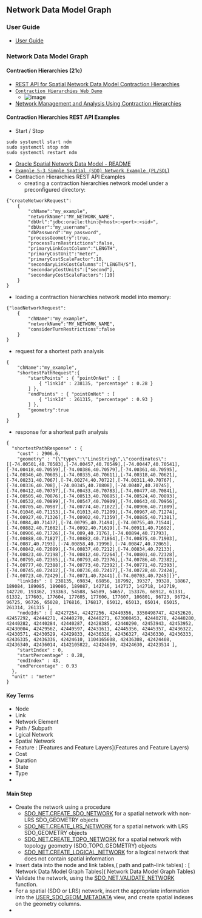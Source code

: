 ## Network Data Model Graph
### User Guide
* [User Guide](https://docs.oracle.com/en/database/oracle/oracle-database/19/topol/network-data-model-graph-overview.html#GUID-E088F1BF-6F15-495F-9732-C8A62649607B)

### Network Data Model Graph
#### Contraction Hierarchies (21c)
* [REST API for Spatial Network Data Model Contraction Hierarchies](https://docs.oracle.com/en/database/oracle/oracle-database/21/ndmcr/QuickStart.html)
* [``Contraction Hierarchies Web Demo``](https://132.226.169.232:4040/chrest/)
  * ![image](https://user-images.githubusercontent.com/7068088/157004103-8ec74b92-cc12-4385-98a8-56ac782ec044.png)
* [Network Management and Analysis Using Contraction Hierarchies](https://docs.oracle.com/en/database/oracle/oracle-database/21/topol/network-data-model-graph-overview.html#GUID-A95D054C-68FE-4132-8D1A-114A35314D04)

#### Contraction Hierarchies REST API Examples
* Start / Stop

```
sudo systemctl start ndm
sudo systemctl stop ndm
sudo systemctl restart ndm
```
* [Oracle Spatial Network Data Model - README](https://cloud.oracle.com/marketplace/application/115683709/usageInformation?region=ap-chuncheon-1)
* [``Example 5-3 Simple Spatial (SDO) Network Example (PL/SQL``)](https://docs.oracle.com/en/database/oracle/oracle-database/21/topol/network-data-model-graph-overview.html#GUID-BE3DED28-F97F-4AB5-9F2D-60C9CEE66E91)
* Contraction Hierarchies REST API Examples
  *  creating a contraction hierarchies network model under a preconfigured directory:

```
{"createNetworkRequest":
    {
        "chName":"my_example",
        "networkName":"MY_NETWORK_NAME",
        "dbUrl":"jdbc:oracle:thin:@<host>:<port>:<sid>",
        "dbUser":"my_username",
        "dbPassword":"my_password",
        "processGeometry":true,
        "processTurnRestrictions":false,
        "primaryLinkCostColumn":"LENGTH",
        "primaryCostUnit":"meter",
        "primaryCostScaleFactor":10,
        "secondaryLinkCostColumns":["LENGTH/S"],
        "secondaryCostUnits":["second"],
        "secondaryCostScaleFactors":[10]
    }
}
```

* loading a contraction hierarchies network model into memory:

```
{"loadNetworkRequest":
    {
        "chName":"my_example",
        "networkName":"MY_NETWORK_NAME",
        "considerTurnRestrictions":false
    }
}
```
* request for a shortest path analysis

```
{
    "chName":"my_example",
    "shortestPathRequest":{
        "startPoints" : { "pointOnNet" : [ 
            { "linkId" : 238135, "percentage" : 0.28 } 
        ] }, 
        "endPoints" : { "pointOnNet" : [ 
            { "linkId" : 261315, "percentage" : 0.93 }
        ] },         
        "geometry":true
    }
}
```

* response for a shortest path analysis
```
{
  "shortestPathResponse" : {
    "cost" : 2906.6,
    "geometry" : "{\"type\":\"LineString\",\"coordinates\":[[-74.00501,40.70583],[-74.00457,40.70549],[-74.00447,40.70541],[-74.00418,40.70559],[-74.00386,40.70579],[-74.00361,40.70595],[-74.00346,40.70605],[-74.00335,40.70611],[-74.00318,40.70621],[-74.00231,40.7067],[-74.00274,40.70722],[-74.00311,40.70767],[-74.00336,40.708],[-74.00345,40.70808],[-74.00407,40.70745],[-74.00412,40.70757],[-74.00433,40.70783],[-74.00477,40.70841],[-74.00505,40.70876],[-74.00513,40.70885],[-74.00524,40.70893],[-74.00532,40.70899],[-74.00547,40.70909],[-74.00643,40.70956],[-74.00705,40.70987],[-74.00774,40.71022],[-74.00906,40.71089],[-74.01046,40.71153],[-74.01013,40.71209],[-74.00967,40.71274],[-74.00927,40.71326],[-74.00902,40.71359],[-74.00885,40.71381],[-74.0084,40.71437],[-74.00795,40.71494],[-74.00755,40.71544],[-74.00882,40.71602],[-74.0092,40.71619],[-74.00911,40.71692],[-74.00906,40.71726],[-74.009,40.7176],[-74.00894,40.71793],[-74.00888,40.71827],[-74.00882,40.71864],[-74.00875,40.71903],[-74.0087,40.7193],[-74.00858,40.71996],[-74.00847,40.72065],[-74.00842,40.72089],[-74.00837,40.7212],[-74.00834,40.72133],[-74.00823,40.72198],[-74.00812,40.72264],[-74.00801,40.72328],[-74.00795,40.72365],[-74.00793,40.72376],[-74.00786,40.72382],[-74.00777,40.72388],[-74.00773,40.72392],[-74.00771,40.72393],[-74.00745,40.72412],[-74.00736,40.72417],[-74.00728,40.72424],[-74.00723,40.72429],[-74.0071,40.72441],[-74.00703,40.7245]]}",
    "linkIds" : [ 238135, 69834, 69856, 187992, 39327, 39328, 18867, 189084, 189085, 189086, 189087, 142716, 142717, 142718, 142719, 142720, 193362, 193363, 54588, 54589, 54657, 153376, 68912, 61331, 61332, 177603, 177604, 177605, 177606, 177607, 106801, 96723, 96724, 96725, 96726, 65028, 176816, 176817, 65012, 65013, 65014, 65015, 261314, 261315 ],
    "nodeIds" : [ 42427254, 42427256, 42440356, 3350498747, 42452620, 42457292, 42444271, 42440270, 42440271, 673008453, 42440278, 42440280, 42440282, 42440284, 42440287, 42428385, 42440290, 42453943, 42453952, 42430004, 42429562, 42449597, 42431611, 42445356, 42445357, 42436322, 42430571, 42430529, 42429833, 42436326, 42436327, 42436330, 42436333, 42436335, 42436336, 42424610, 1104165608, 42436308, 42424408, 42436340, 42436014, 4142105822, 42424619, 42424630, 42423514 ],
    "startIndex" : 0,
    "startPercentage" : 0.28,
    "endIndex" : 43,
    "endPercentage" : 0.93
  },
  "unit" : "meter"
}
```

#### Key Terms
* Node
* Link
* Network Element
* Path / Subpath
* Lgical Network
* Spatial  Network
* Feature : [Features and Feature Layers](Features and Feature Layers)
* Cost 
* Duration 
* State 
* Type 
* 
#### Main Step
  * Create the network using a procedure
    * [SDO_NET.CREATE_SDO_NETWORK](https://docs.oracle.com/en/database/oracle/oracle-database/19/topol/SDO_NET-reference.html#GUID-AA9BB0EB-AF18-4765-A6BF-E6FD2E247AE0) for a spatial network with non-LRS SDO_GEOMETRY objects
    * [SDO_NET.CREATE_LRS_NETWORK](https://docs.oracle.com/en/database/oracle/oracle-database/19/topol/SDO_NET-reference.html#GUID-E27DEE9F-7704-4860-8FD2-6E0BE1D1A883) for a spatial network with LRS SDO_GEOMETRY objects
    * [SDO_NET.CREATE_TOPO_NETWORK](https://docs.oracle.com/en/database/oracle/oracle-database/19/topol/SDO_NET-reference.html#GUID-DC364605-B313-46D7-BDA4-56EF00F3D2D9) for a spatial network with topology geometry (SDO_TOPO_GEOMETRY) objects
    * [SDO_NET.CREATE_LOGICAL_NETWORK](https://docs.oracle.com/en/database/oracle/oracle-database/19/topol/SDO_NET-reference.html#GUID-D828A58B-4DFD-4B28-B502-8080B342AC0E) for a logical network that does not contain spatial information
* Insert data into the node and link tables,( path and path-link tables) : [ Network Data Model Graph Tables]( Network Data Model Graph Tables)
* Validate the network, using the [SDO_NET.VALIDATE_NETWORK](https://docs.oracle.com/en/database/oracle/oracle-database/19/topol/SDO_NET-reference.html#GUID-51950D89-3315-4F81-B0AC-6E20C9F35760) function.
* For a spatial (SDO or LRS) network, insert the appropriate information into the [USER_SDO_GEOM_METADATA]() view, and create spatial indexes on the geometry columns.
*
